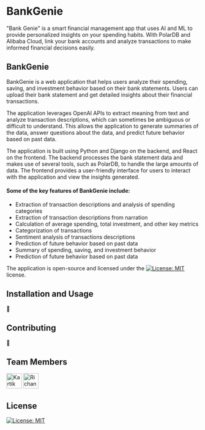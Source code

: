 # BankGenie
"Bank Genie" is a smart financial management app that uses AI and ML to provide personalized insights on your spending habits. With PolarDB and Alibaba Cloud, link your bank accounts and analyze transactions to make informed financial decisions easily.

## BankGenie

BankGenie is a web application that helps users analyze their spending, saving, and investment behavior based on their bank statements. Users can upload their bank statement and get detailed insights about their financial transactions.

The application leverages OpenAI APIs to extract meaning from text and analyze transaction descriptions, which can sometimes be ambiguous or difficult to understand. This allows the application to generate summaries of the data, answer questions about the data, and predict future behavior based on past data.

The application is built using Python and Django on the backend, and React on the frontend. The backend processes the bank statement data and makes use of several tools, such as PolarDB, to handle the large amounts of data. The frontend provides a user-friendly interface for users to interact with the application and view the insights generated.

#### Some of the key features of BankGenie include:

-   Extraction of transaction descriptions and analysis of spending categories
-   Extraction of transaction descriptions from narration
-   Calculation of average spending, total investment, and other key metrics
-   Categorization of transactions
-   Sentiment analysis of transactions descriptions
-   Prediction of future behavior based on past data
-   Summary of spending, saving, and investment behavior
-   Prediction of future behavior based on past data

The application is open-source and licensed under the [![License: MIT](https://img.shields.io/badge/License-MIT-yellow.svg)](https://opensource.org/licenses/MIT) license.

## Installation and Usage

🥱

## Contributing
🥱

## Team Members
[<img alt="Kartik Dhawaniya" width="40px" src="https://avatars.githubusercontent.com/u/82313929?v=4" />](https://github.com/KartikDhawaniya) 
[<img alt="Richansh Gour" width="40px" src="https://avatars.githubusercontent.com/u/82725802?v=4" />](https://github.com/Richaansh-bot) 

## License
[![License: MIT](https://img.shields.io/badge/License-MIT-yellow.svg)](https://opensource.org/licenses/MIT)
